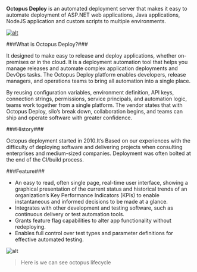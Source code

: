 **Octopus Deploy** is an automated deployment server that makes it easy to automate deployment of ASP.NET web applications, Java applications, NodeJS application and custom scripts to multiple environments.

[![alt](/static/img/octopus-deploy-logo.jpg)](/static/img/octopus-deploy-logo.jpg "Octopus Deploy logo")

###What is Octopus Deploy?###

It designed to make easy to release and deploy applications, whether on-premises or in the cloud.
It is a deployment automation tool that helps you manage releases and automate complex application deployments and DevOps tasks.
The Octopus Deploy platform enables developers, release managers, and operations teams to bring all automation into a single place.

By reusing configuration variables, environment definition, API keys, connection strings, permissions, service principals, and automation logic, teams work together from a single platform. The vendor states that with Octopus Deploy, silo’s break down, collaboration begins, and teams can ship and operate⁠ software with greater confidence.

###History###

Octopus deployment started in 2010.It’s Based on our experiences with the difficulty of deploying software and delivering projects when consulting enterprises and medium-sized companies. Deployment was often bolted at the end of the CI/build process.

###Feature###

+ An easy to read, often single page, real-time user interface, showing a graphical presentation of the current status and historical trends of an organization’s Key Performance Indicators (KPIs) to enable instantaneous and informed decisions to be made at a glance.
+ Integrates with other development and testing software, such as continuous delivery or test automation tools.
+ Grants feature flag capabilities to alter app functionality without redeploying.
+ Enables full control over test types and parameter definitions for effective automated testing.

![alt]( /static/img/octlifec.jpeg "Octopus lifecycle")
>Here is we can see octopus lifecycle